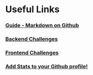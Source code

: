 # Useful Links

### [Guide - Markdown on Github](https://docs.github.com/en/get-started/writing-on-github/getting-started-with-writing-and-formatting-on-github/basic-writing-and-formatting-syntax)
### [Backend Challenges](https://github.com/CollabCodeTech/backend-challenges)
### [Frontend Challenges](https://github.com/felipefialho/frontend-challenges)
### [Add Stats to your Github profile!](https://github.com/anuraghazra/github-readme-stats)
